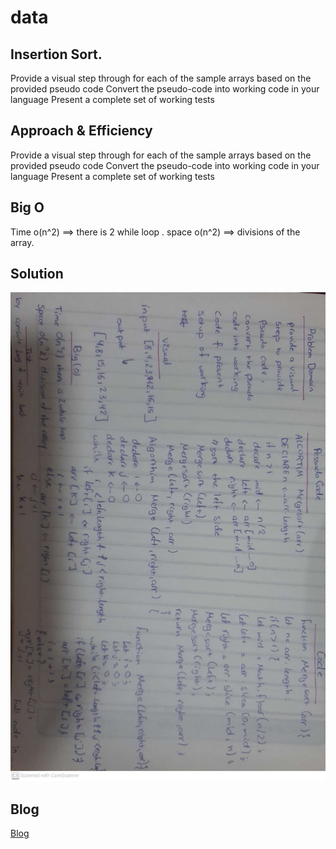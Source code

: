 # data
## Insertion Sort.
Provide a visual step through for each of the sample arrays based on the provided pseudo code
Convert the pseudo-code into working code in your language
Present a complete set of working tests
## Approach & Efficiency
Provide a visual step through for each of the sample arrays based on the provided pseudo code
Convert the pseudo-code into working code in your language
Present a complete set of working tests
## Big O
Time o(n^2) ==> there is 2 while loop .
space o(n^2) ==> divisions of the array.
## Solution
![Solution](/assets/cc27.jpeg)
## Blog 
[Blog](./BLOG.md)
